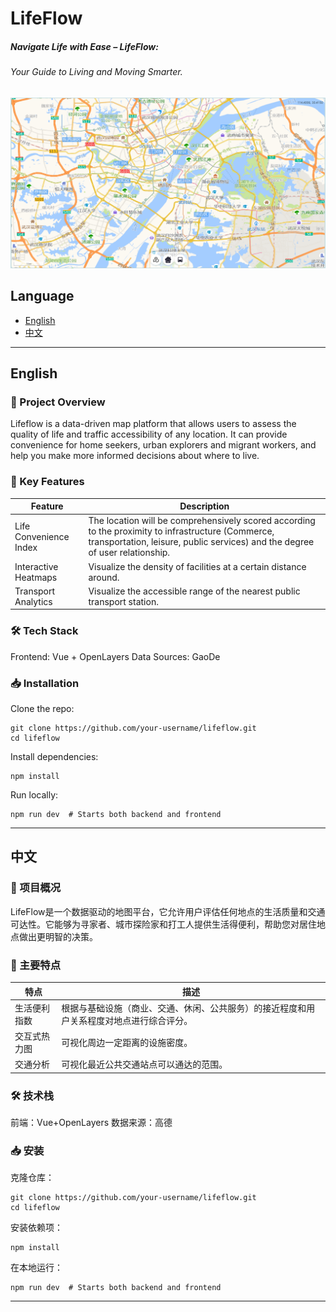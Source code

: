 # LifeFlow
##### Navigate Life with Ease – LifeFlow:
###### Your Guide to Living and Moving Smarter.

![img.png](src%2Fassets%2Fimg.png)
## Language
- [English](#english)
- [中文](#中文)
---

## English
### 🌟 Project Overview
Lifeflow is a data-driven map platform that allows users to assess the quality of life and traffic accessibility of any location. It can provide convenience for home seekers, urban explorers and migrant workers, and help you make more informed decisions about where to live.

### 🚀 Key Features
| Feature      | Description                                                                                                                                                                        |
| ----------- |------------------------------------------------------------------------------------------------------------------------------------------------------------------------------------|
| Life Convenience Index| The location will be comprehensively scored according to the proximity to infrastructure (Commerce, transportation, leisure, public services) and the degree of user relationship. |
| Interactive Heatmaps| Visualize the density of facilities at a certain distance around.                                                                                                                  |
|Transport Analytics|Visualize the accessible range of the nearest public transport station.|

### 🛠️ Tech Stack
Frontend: Vue + OpenLayers
Data Sources: GaoDe

### 📥 Installation
Clone the repo:
```angular2html
git clone https://github.com/your-username/lifeflow.git  
cd lifeflow 
```
Install dependencies:
```angular2html
npm install
```
Run locally:
```angular2html
npm run dev  # Starts both backend and frontend
```
---

## 中文
### 🌟 项目概况
LifeFlow是一个数据驱动的地图平台，它允许用户评估任何地点的生活质量和交通可达性。它能够为寻家者、城市探险家和打工人提供生活得便利，帮助您对居住地点做出更明智的决策。
### 🚀 主要特点
| 特点     | 描述                                                                                                                                                                                 |
|--------|------------------------------------------------------------------------------------------------------------------------------------------------------------------------------------|
| 生活便利指数 | 根据与基础设施（商业、交通、休闲、公共服务）的接近程度和用户关系程度对地点进行综合评分。|
| 交互式热力图 | 可视化周边一定距离的设施密度。                                                                                                                                                                               
| 交通分析   |可视化最近公共交通站点可以通达的范围。|

### 🛠️ 技术栈
前端：Vue+OpenLayers
数据来源：高德
### 📥 安装
克隆仓库：
```
git clone https://github.com/your-username/lifeflow.git  
cd lifeflow 
```
安装依赖项：
```angular 2html
npm install
```
在本地运行：
```angular 2html
npm run dev  # Starts both backend and frontend
```
---

